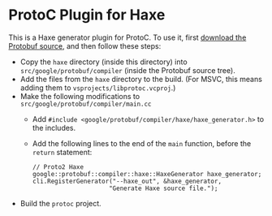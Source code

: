 ProtoC Plugin for Haxe
======================

This is a Haxe generator plugin for ProtoC. To use it, first <a href="https://code.google.com/p/protobuf/downloads/list">download the Protobuf source</a>, and then follow these steps:

* Copy the `haxe` directory (inside this directory) into `src/google/protobuf/compiler` (inside the Protobuf source tree).
* Add the files from the `haxe` directory to the build. (For MSVC, this means adding them to `vsprojects/libprotoc.vcproj`.)
* Make the following modifications to `src/google/protobuf/compiler/main.cc`
  * Add `#include <google/protobuf/compiler/haxe/haxe_generator.h>` to the includes.
  * Add the following lines to the end of the `main` function, before the `return` statement:

    ```
    // Proto2 Haxe
    google::protobuf::compiler::haxe::HaxeGenerator haxe_generator;
    cli.RegisterGenerator("--haxe_out", &haxe_generator,
                         "Generate Haxe source file.");
    ```
* Build the `protoc` project.
